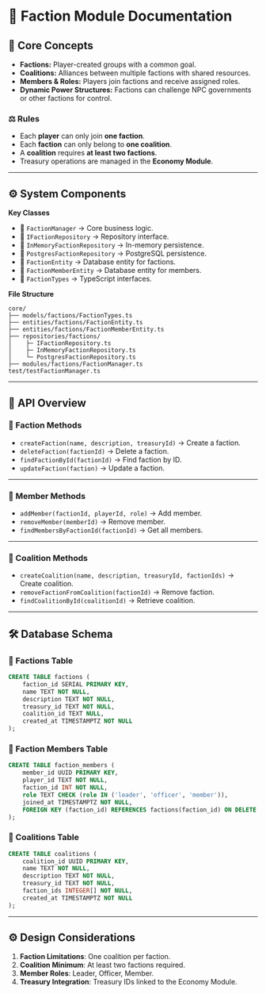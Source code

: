 # 🏰 Faction Module Documentation

## 🧠 Core Concepts
- **Factions:** Player-created groups with a common goal.
- **Coalitions:** Alliances between multiple factions with shared resources.
- **Members & Roles:** Players join factions and receive assigned roles.
- **Dynamic Power Structures:** Factions can challenge NPC governments or other factions for control.

### ⚖️ Rules
- Each **player** can only join **one faction**.
- Each **faction** can only belong to **one coalition**.
- A **coalition** requires **at least two factions**.
- Treasury operations are managed in the **Economy Module**.

---

## ⚙️ System Components
**Key Classes**
- 🧉 `FactionManager` → Core business logic.
- 🧉 `IFactionRepository` → Repository interface.
- 🧉 `InMemoryFactionRepository` → In-memory persistence.
- 🧉 `PostgresFactionRepository` → PostgreSQL persistence.
- 🧉 `FactionEntity` → Database entity for factions.
- 🧉 `FactionMemberEntity` → Database entity for members.
- 🧉 `FactionTypes` → TypeScript interfaces.

**File Structure**
```plaintext
core/
├── models/factions/FactionTypes.ts
├── entities/factions/FactionEntity.ts
├── entities/factions/FactionMemberEntity.ts
├── repositories/factions/
│    ├─ IFactionRepository.ts
│    ├─ InMemoryFactionRepository.ts
│    └─ PostgresFactionRepository.ts
├── modules/factions/FactionManager.ts
test/testFactionManager.ts
```

---

## 🚀 API Overview

### 🏰 Faction Methods
- `createFaction(name, description, treasuryId)` → Create a faction.
- `deleteFaction(factionId)` → Delete a faction.
- `findFactionById(factionId)` → Find faction by ID.
- `updateFaction(faction)` → Update a faction.

---

### 👥 Member Methods
- `addMember(factionId, playerId, role)` → Add member.
- `removeMember(memberId)` → Remove member.
- `findMembersByFactionId(factionId)` → Get all members.

---

### 🤝 Coalition Methods
- `createCoalition(name, description, treasuryId, factionIds)` → Create coalition.
- `removeFactionFromCoalition(factionId)` → Remove faction.
- `findCoalitionById(coalitionId)` → Retrieve coalition.

---

## 🛠️ Database Schema

### 🏰 Factions Table
```sql
CREATE TABLE factions (
    faction_id SERIAL PRIMARY KEY,
    name TEXT NOT NULL,
    description TEXT NOT NULL,
    treasury_id TEXT NOT NULL,
    coalition_id TEXT NULL,
    created_at TIMESTAMPTZ NOT NULL
);
```

### 👥 Faction Members Table
```sql
CREATE TABLE faction_members (
    member_id UUID PRIMARY KEY,
    player_id TEXT NOT NULL,
    faction_id INT NOT NULL,
    role TEXT CHECK (role IN ('leader', 'officer', 'member')),
    joined_at TIMESTAMPTZ NOT NULL,
    FOREIGN KEY (faction_id) REFERENCES factions(faction_id) ON DELETE CASCADE
);
```

### 🤝 Coalitions Table
```sql
CREATE TABLE coalitions (
    coalition_id UUID PRIMARY KEY,
    name TEXT NOT NULL,
    description TEXT NOT NULL,
    treasury_id TEXT NOT NULL,
    faction_ids INTEGER[] NOT NULL,
    created_at TIMESTAMPTZ NOT NULL
);
```

---

## ⚙️ Design Considerations

1. **Faction Limitations**: One coalition per faction.
2. **Coalition Minimum**: At least two factions required.
3. **Member Roles**: Leader, Officer, Member.
4. **Treasury Integration**: Treasury IDs linked to the Economy Module.